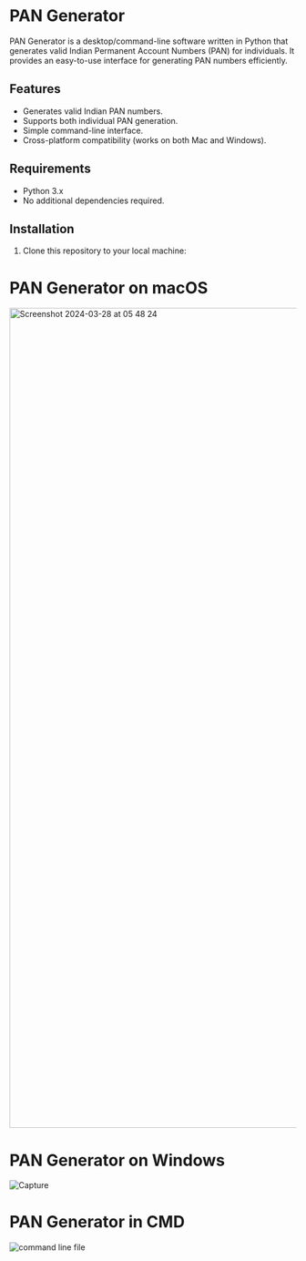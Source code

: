 # PAN Generator

PAN Generator is a desktop/command-line software written in Python that generates valid Indian Permanent Account Numbers (PAN) for individuals. It provides an easy-to-use interface for generating PAN numbers efficiently.

## Features

- Generates valid Indian PAN numbers.
- Supports both individual PAN generation.
- Simple command-line interface.
- Cross-platform compatibility (works on both Mac and Windows).

## Requirements

- Python 3.x
- No additional dependencies required.

## Installation

1. Clone this repository to your local machine:

# PAN Generator on macOS

<img width="1440" alt="Screenshot 2024-03-28 at 05 48 24" src="https://github.com/Ytemiloluwa/PAN/assets/91268094/49a23e40-d6f1-45b2-83f6-7bc4baf8d6e6">

# PAN Generator on Windows
![Capture](https://github.com/Ytemiloluwa/PAN/assets/91268094/51e6dc91-f65b-48ea-ae5e-d4dad8682598)

# PAN Generator in CMD
![command line file](https://github.com/Ytemiloluwa/PAN/assets/91268094/b6552ca1-27a6-4ede-a944-3bee42f51de8)



